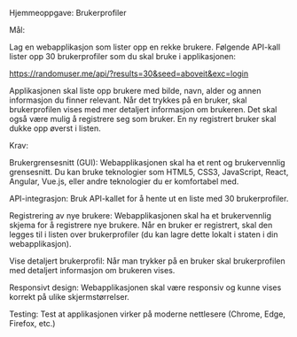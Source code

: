 Hjemmeoppgave: Brukerprofiler 

 

Mål: 

Lag en webapplikasjon som lister opp en rekke brukere. Følgende API-kall lister opp 30 brukerprofiler som du skal bruke i applikasjonen:  

https://randomuser.me/api/?results=30&seed=aboveit&exc=login 

 

Applikasjonen skal liste opp brukere med bilde, navn, alder og annen informasjon du finner relevant. Når det trykkes på en bruker, skal brukerprofilen vises med mer detaljert informasjon om brukeren. Det skal også være mulig å registrere seg som bruker. En ny registrert bruker skal dukke opp øverst i listen. 

 

Krav: 

 

Brukergrensesnitt (GUI): Webapplikasjonen skal ha et rent og brukervennlig grensesnitt. Du kan bruke teknologier som HTML5, CSS3, JavaScript, React, Angular, Vue.js, eller andre teknologier du er komfortabel med. 

 

API-integrasjon: Bruk API-kallet for å hente ut en liste med 30 brukerprofiler.  

 

Registrering av nye brukere: Webapplikasjonen skal ha et brukervennlig skjema for å registrere nye brukere. Når en bruker er registrert, skal den legges til i listen over brukerprofiler (du kan lagre dette lokalt i staten i din webapplikasjon). 

 

Vise detaljert brukerprofil: Når man trykker på en bruker skal brukerprofilen med detaljert informasjon om brukeren vises. 

 

Responsivt design: Webapplikasjonen skal være responsiv og kunne vises korrekt på ulike skjermstørrelser. 

 

Testing: Test at applikasjonen virker på moderne nettlesere (Chrome, Edge, Firefox, etc.) 